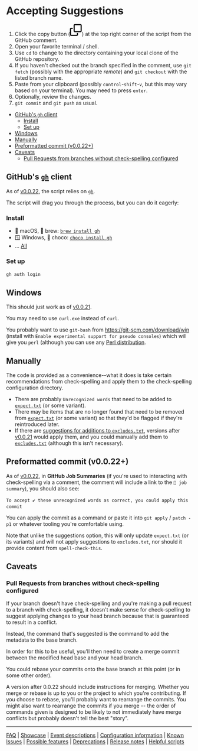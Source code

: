 # Accepting Suggestions

1. Click the copy button (![copy icon](https://raw.githubusercontent.com/primer/octicons/0d9000c50255bac736eb0fbbc1ffee839130a708/icons/copy-16.svg)) at the top right corner of the script from the GitHub comment.
1. Open your favorite terminal / shell.
1. Use `cd` to change to the directory containing your local clone of the GitHub repository.
1. If you haven't checked out the branch specified in the comment, use `git fetch` (possibly with the appropriate _remote_) and `git checkout` with the listed branch name.
1. Paste from your clipboard (possibly `control`-`shift`-`v`, but this may vary based on your terminal). You may need to press `enter`.
1. Optionally, review the changes.
1. `git commit` and `git push` as usual.

- [GitHub's `gh` client](#githubsghclient)
  - [Install](#install)
  - [Set up](#setup)
- [Windows](#windows)
- [Manually](#manually)
- [Preformatted commit (v0.0.22+)](#preformattedcommitv0022)
- [Caveats](#caveats)
  - [Pull Requests from branches without check-spelling configured](#pullrequestsfrombrancheswithoutcheckspellingconfigured)

## GitHub's [`gh`](https://cli.github.com/) client

As of [v0.0.22](https://github.com/check-spelling/check-spelling/releases/tag/v0.0.22), the script relies on [`gh`](https://cli.github.com/).

The script will drag you through the process, but you can do it eagerly:

### Install

- 🍎 macOS, 🍺 brew: [`brew install gh`](https://formulae.brew.sh/formula/gh)
- 🪟 Windows, 🍫 choco: [`choco install gh`](https://community.chocolatey.org/packages/gh)
- ... [All](https://github.com/cli/cli#installation)

### Set up

`gh auth login`

## Windows

This should just work as of [v0.0.21](https://github.com/check-spelling/check-spelling/releases/tag/v0.0.21).

You may need to use `curl.exe` instead of `curl`.

You probably want to use `git-bash` from https://git-scm.com/download/win (install with `Enable experimental support for pseudo consoles`) which will give you `perl` (although you can use any [Perl distribution](https://www.perl.org/get.html).

## Manually

The code is provided as a convenience--what it does is take certain recommendations from check-spelling and apply them to the check-spelling configuration directory.

- There are probably `Unrecognized words` that need to be added to [`expect.txt`](Configuration.md#expect) (or some variant).
- There may be items that are no longer found that need to be removed from [`expect.txt`](Configuration.md#expect) (or some variant) so that they'd be flagged if they're reintroduced later.
- If there are [suggestions for additions to `excludes.txt`](./Feature:-Heuristic-exclude-suggestions), versions after [v0.0.21](https://github.com/check-spelling/check-spelling/releases/tag/v0.0.21) would apply them, and you could manually add them to [`excludes.txt`](Configuration.md#excludes) (although this isn't necessary).

## Preformatted commit (v0.0.22+)

As of [v0.0.22](https://github.com/check-spelling/check-spelling/releases/tag/v0.0.22), in **GitHub Job Summaries** (if you're used to interacting with check-spelling via a comment, the comment will include a link to the `📝 job summary`), you should also see:

`To accept ✔️ these unrecognized words as correct, you could apply this commit`

You can apply the commit as a command or paste it into `git apply` / `patch -p1` or whatever tooling you're comfortable using.

Note that unlike the suggestions option, this will only update `expect.txt` (or its variants) and will not apply suggestions to `excludes.txt`, nor should it provide content from `spell-check-this`.

## Caveats

### Pull Requests from branches without check-spelling configured

If your branch doesn't have check-spelling and you're making a pull request to a branch with check-spelling, it doesn't make sense for check-spelling to suggest applying changes to your head branch because that is guaranteed to result in a conflict.

Instead, the command that's suggested is the command to add the metadata to the base branch.

In order for this to be useful, you'll then need to create a merge commit between the modified head base and your head branch.

You could rebase your commits onto the base branch at this point (or in some other order).

A version after 0.0.22 should include instructions for merging. Whether you merge or rebase is up to you or the project to which you're contributing. If you choose to rebase, you'll probably want to rearrange the commits. You might also want to rearrange the commits if you merge -- the order of commands given is designed to be likely to not immediately have merge conflicts but probably doesn't tell the best "story".

---
[FAQ](FAQ.md) | [Showcase](Showcase.md) | [Event descriptions](Event-descriptions.md) | [Configuration information](Configuration-information.md) | [Known Issues](Known-Issues.md) | [Possible features](Possible-features.md) | [Deprecations](Deprecations.md) | [Release notes](Release-notes.md) | [Helpful scripts](Helpful-scripts.md)
